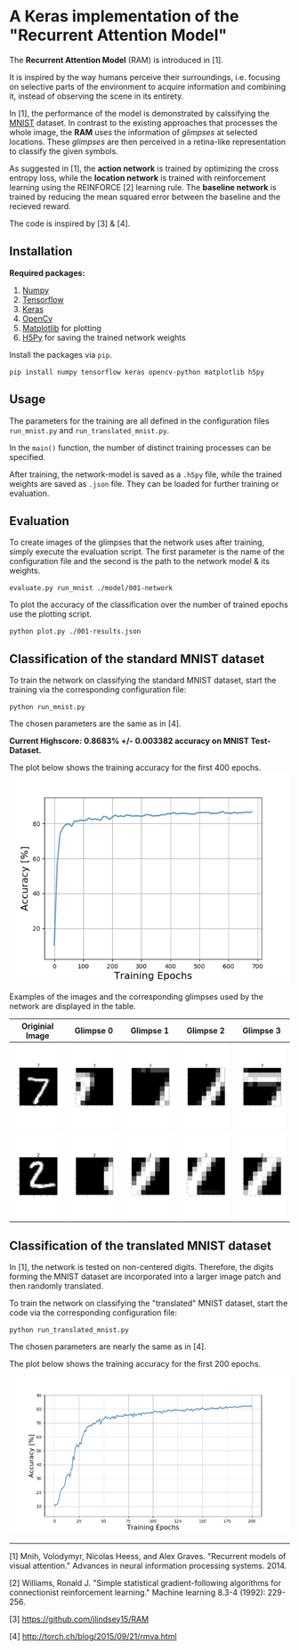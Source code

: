 # A Keras implementation of the "Recurrent Attention Model"

The **Recurrent Attention Model** (RAM) is introduced in [1]. 

It is inspired by the way humans perceive their surroundings, i.e. focusing on selective parts of the 
environment to acquire information and combining it, instead of observing the scene in its entirety.

In [1], the performance of the model is demonstrated by calssifying the [MNIST](http://yann.lecun.com/exdb/mnist/) dataset.
In contrast to the existing approaches that processes the whole image, the **RAM** uses the information of *glimpses* at selected locations. 
These *glimpses* are then perceived in a retina-like representation to classify the given symbols.

As suggested in [1], the **action network** is trained by optimizing the cross entropy loss, 
while the **location network** is trained with reinforcement learning using the REINFORCE [2] learning rule. 
The **baseline network** is trained by reducing the mean squared error between the baseline and the recieved reward.

The code is inspired by [3] & [4].

## Installation
**Required packages:**
1. [Numpy](http://www.numpy.org/)
2. [Tensorflow](https://www.tensorflow.org/)
3. [Keras](https://keras.io/)
4. [OpenCv](https://opencv.org/)
5. [Matplotlib](http://matplotlib.org/) for plotting
6. [H5Py](http://www.h5py.org/) for saving the trained network weights

Install the packages via `pip`.

```
pip install numpy tensorflow keras opencv-python matplotlib h5py
```

## Usage
The parameters for the training are all defined in the configuration files 
`run_mnist.py` and `run_translated_mnist.py`.

In the `main()` function, the number of distinct training processes can be specified.

After training, the network-model is 
saved as a `.h5py` file, while the trained weights are saved as `.json` file.
They can be loaded for further training or evaluation.

## Evaluation
To create images of the glimpses that the network uses after training, simply execute the evaluation script.
The first parameter is the name of the configuration file and the second is the path to the network model & its weights.
```
evaluate.py run_mnist ./model/001-network
```

To plot the accuracy of the classification over the number of trained epochs use the plotting script. 
```
python plot.py ./001-results.json
```

## Classification of the standard MNIST dataset
To train the network on classifying the standard MNIST dataset, 
start the training via the corresponding configuration file:
```
python run_mnist.py
```
The chosen parameters are the same as in [4].

**Current Highscore:  0.8683% +/- 0.003382 accuracy on MNIST Test-Dataset.**

The plot below shows the training accuracy for the first 400 epochs. 
![Example](./MNIST_Results/MNIST_accuracy.png)

Examples of the images and the corresponding glimpses used by the network are displayed in the table.
 
|Originial Image | Glimpse 0| Glimpse 1| Glimpse 2 |Glimpse 3|
|:--:|:--:|:--:|:--:|:--:|
|<img src="./MNIST_Results/Images/symbol_0.png" alt="Symbol0" width="140">|<img src="./MNIST_Results/Images/symbol_0_glimpse_0_zoom_1.png" alt="Glimpse0" width="140">|<img src="./MNIST_Results/Images/symbol_0_glimpse_1_zoom_1.png" alt="Glimpse1" width="140">|<img src="./MNIST_Results/Images/symbol_0_glimpse_2_zoom_1.png" alt="Glimpse2" width="140">|<img src="./MNIST_Results/Images/symbol_0_glimpse_3_zoom_1.png" alt="Glimpse3" width="140">|
|<img src="./MNIST_Results/Images/symbol_1.png" alt="Symbol1" width="140">|<img src="./MNIST_Results/Images/symbol_1_glimpse_0_zoom_1.png" alt="Glimpse0" width="140">|<img src="./MNIST_Results/Images/symbol_1_glimpse_1_zoom_1.png" alt="Glimpse1" width="140">|<img src="./MNIST_Results/Images/symbol_1_glimpse_2_zoom_1.png" alt="Glimpse2" width="140">|<img src="./MNIST_Results/Images/symbol_1_glimpse_3_zoom_1.png" alt="Glimpse3" width="140">|


## Classification of the translated MNIST dataset
In [1], the network is tested on non-centered digits. 
Therefore, the digits forming the MNIST dataset are incorporated into a
larger image patch and then randomly translated.  

To train the network on classifying the "translated" MNIST dataset, 
start the code via the corresponding configuration file:
```
python run_translated_mnist.py
```
The chosen parameters are nearly the same as in [4].


The plot below shows the training accuracy for the first 200 epochs. 

![Example](./MNIST_Translated_Results/MNIST_accuracy.png)

--------
[1] Mnih, Volodymyr, Nicolas Heess, and Alex Graves. "Recurrent models of visual attention." Advances in neural information processing systems. 2014.

[2] Williams, Ronald J. "Simple statistical gradient-following algorithms for connectionist reinforcement learning." Machine learning 8.3-4 (1992): 229-256.

[3] https://github.com/jlindsey15/RAM

[4] http://torch.ch/blog/2015/09/21/rmva.html

